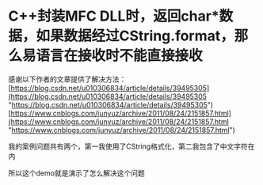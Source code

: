 # C++封装MFC DLL时，返回char*数据，如果数据经过CString.format，那么易语言在接收时不能直接接收

感谢以下作者的文章提供了解决方法：  
[https://blog.csdn.net/u010306834/article/details/39495305](https://blog.csdn.net/u010306834/article/details/39495305 "https://blog.csdn.net/u010306834/article/details/39495305")  
[https://www.cnblogs.com/junyuz/archive/2011/08/24/2151857.html](https://www.cnblogs.com/junyuz/archive/2011/08/24/2151857.html "https://www.cnblogs.com/junyuz/archive/2011/08/24/2151857.html")

我的案例问题共有两个，第一我使用了CString格式化，第二我包含了中文字符在内

所以这个demo就是演示了怎么解决这个问题